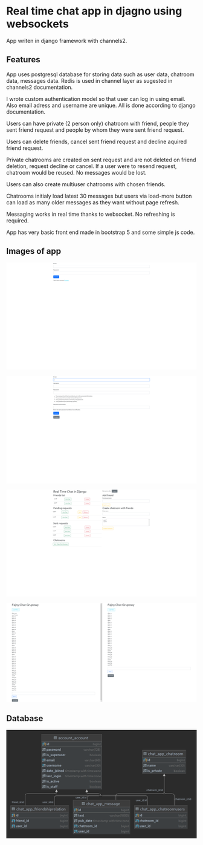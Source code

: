 # Real time chat app in djagno using websockets

App writen in django framework with channels2.

## Features

App uses postgresql database for storing data such as user data, chatroom data, messages data. Redis is used in channel layer as sugested in channels2 documentation.

I wrote custom authentication model so that user can log in using email. Also email adress and username are unique. All is done according to django documentation.

Users can have private (2 person only) chatroom with friend, people they sent friend request and people by whom they were sent friend request.

Users can delete friends, cancel sent friend request and decline aquired friend request.

Private chatrooms are created on sent request and are not deleted on friend deletion, request decline or cancel. If a user were to resend request, chatroom would be reused. No messages would be lost.

Users can also create multiuser chatrooms with chosen friends.

Chatrooms initialy load latest 30 messages but users via load-more button can load as many older messages as they want without page refresh.

Messaging works in real time thanks to websocket. No refreshing is required.

App has very basic front end made in bootstrap 5 and some simple js code.

## Images of app

![](readme_imgs/login_page.png)

![](readme_imgs/register_page.png)

![](readme_imgs/index_page.png)

![](readme_imgs/chat_page.png)

## Database

![](readme_imgs/db.png)